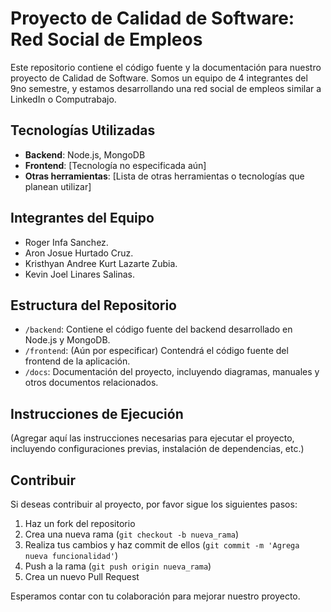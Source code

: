 # Proyecto de Calidad de Software: Red Social de Empleos

Este repositorio contiene el código fuente y la documentación para nuestro proyecto de Calidad de Software. Somos un equipo de 4 integrantes del 9no semestre, y estamos desarrollando una red social de empleos similar a LinkedIn o Computrabajo.

## Tecnologías Utilizadas

- **Backend**: Node.js, MongoDB
- **Frontend**: [Tecnología no especificada aún]
- **Otras herramientas**: [Lista de otras herramientas o tecnologías que planean utilizar]

## Integrantes del Equipo

- Roger Infa Sanchez.
- Aron Josue Hurtado Cruz.
- Kristhyan Andree Kurt Lazarte Zubia.
- Kevin Joel Linares Salinas.

## Estructura del Repositorio

- `/backend`: Contiene el código fuente del backend desarrollado en Node.js y MongoDB.
- `/frontend`: (Aún por especificar) Contendrá el código fuente del frontend de la aplicación.
- `/docs`: Documentación del proyecto, incluyendo diagramas, manuales y otros documentos relacionados.

## Instrucciones de Ejecución

(Agregar aquí las instrucciones necesarias para ejecutar el proyecto, incluyendo configuraciones previas, instalación de dependencias, etc.)

## Contribuir

Si deseas contribuir al proyecto, por favor sigue los siguientes pasos:

1. Haz un fork del repositorio
2. Crea una nueva rama (`git checkout -b nueva_rama`)
3. Realiza tus cambios y haz commit de ellos (`git commit -m 'Agrega nueva funcionalidad'`)
4. Push a la rama (`git push origin nueva_rama`)
5. Crea un nuevo Pull Request

Esperamos contar con tu colaboración para mejorar nuestro proyecto.
